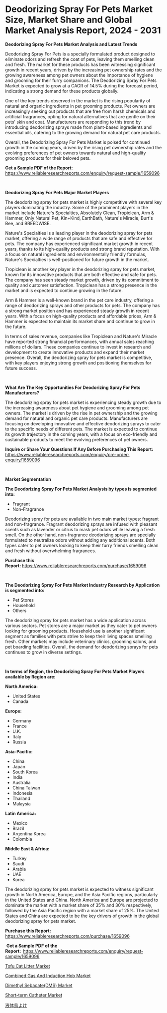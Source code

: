 <p><h1>Deodorizing Spray For Pets Market Size, Market Share and Global Market Analysis Report, 2024 - 2031</h1></p><p><strong>Deodorizing Spray For Pets Market Analysis and Latest Trends</strong></p>
<p><p>Deodorizing Spray For Pets is a specially formulated product designed to eliminate odors and refresh the coat of pets, leaving them smelling clean and fresh. The market for these products has been witnessing significant growth in recent years, driven by the increasing pet ownership rates and the growing awareness among pet owners about the importance of hygiene and grooming for their furry companions. The Deodorizing Spray For Pets Market is expected to grow at a CAGR of 14.5% during the forecast period, indicating a strong demand for these products globally.</p><p>One of the key trends observed in the market is the rising popularity of natural and organic ingredients in pet grooming products. Pet owners are increasingly seeking out products that are free from harsh chemicals and artificial fragrances, opting for natural alternatives that are gentle on their pets' skin and coat. Manufacturers are responding to this trend by introducing deodorizing sprays made from plant-based ingredients and essential oils, catering to the growing demand for natural pet care products.</p><p>Overall, the Deodorizing Spray For Pets Market is poised for continued growth in the coming years, driven by the rising pet ownership rates and the evolving preferences of pet owners towards natural and high-quality grooming products for their beloved pets.</p></p>
<p><strong>Get a Sample PDF of the Report:&nbsp;</strong> <a href="https://www.reliableresearchreports.com/enquiry/request-sample/1659096">https://www.reliableresearchreports.com/enquiry/request-sample/1659096</a></p>
<p>&nbsp;</p>
<p><strong>Deodorizing Spray For Pets Major Market Players</strong></p>
<p><p>The deodorizing spray for pets market is highly competitive with several key players dominating the industry. Some of the prominent players in the market include Nature's Specialties, Absolutely Clean, Tropiclean, Arm & Hammer, Only Natural Pet, Kin+Kind, EarthBath, Nature's Miracle, Burt's Bee, and BREEDWISE.</p><p>Nature's Specialties is a leading player in the deodorizing spray for pets market, offering a wide range of products that are safe and effective for pets. The company has experienced significant market growth in recent years, thanks to its high-quality products and strong brand reputation. With a focus on natural ingredients and environmentally friendly formulas, Nature's Specialties is well-positioned for future growth in the market.</p><p>Tropiclean is another key player in the deodorizing spray for pets market, known for its innovative products that are both effective and safe for pets. The company has seen steady market growth, driven by its commitment to quality and customer satisfaction. Tropiclean has a strong presence in the market and is expected to continue growing in the future.</p><p>Arm & Hammer is a well-known brand in the pet care industry, offering a range of deodorizing sprays and other products for pets. The company has a strong market position and has experienced steady growth in recent years. With a focus on high-quality products and affordable prices, Arm & Hammer is expected to maintain its market share and continue to grow in the future.</p><p>In terms of sales revenue, companies like Tropiclean and Nature's Miracle have reported strong financial performances, with annual sales reaching millions of dollars. These companies continue to invest in research and development to create innovative products and expand their market presence. Overall, the deodorizing spray for pets market is competitive, with key players enjoying strong growth and positioning themselves for future success.</p></p>
<p>&nbsp;</p>
<p><strong>What Are The Key Opportunities For Deodorizing Spray For Pets Manufacturers?</strong></p>
<p><p>The deodorizing spray for pets market is experiencing steady growth due to the increasing awareness about pet hygiene and grooming among pet owners. The market is driven by the rise in pet ownership and the growing demand for natural and organic pet care products. Manufacturers are focusing on developing innovative and effective deodorizing sprays to cater to the specific needs of different pets. The market is expected to continue its growth trajectory in the coming years, with a focus on eco-friendly and sustainable products to meet the evolving preferences of pet owners.</p></p>
<p><strong>Inquire or Share Your Questions If Any Before Purchasing This Report:</strong> <a href="https://www.reliableresearchreports.com/enquiry/pre-order-enquiry/1659096">https://www.reliableresearchreports.com/enquiry/pre-order-enquiry/1659096</a></p>
<p>&nbsp;</p>
<p><strong>Market Segmentation</strong></p>
<p><strong>The Deodorizing Spray For Pets Market Analysis by types is segmented into:</strong></p>
<p><ul><li>Fragrant</li><li>Non-Fragrance</li></ul></p>
<p><p>Deodorizing spray for pets are available in two main market types: fragrant and non-fragrance. Fragrant deodorizing sprays are infused with pleasant scents such as lavender or citrus to mask pet odors while leaving a fresh smell. On the other hand, non-fragrance deodorizing sprays are specially formulated to neutralize odors without adding any additional scents. Both types cater to pet owners looking to keep their furry friends smelling clean and fresh without overwhelming fragrances.</p></p>
<p><strong>Purchase this Report:&nbsp;</strong><a href="https://www.reliableresearchreports.com/purchase/1659096">https://www.reliableresearchreports.com/purchase/1659096</a></p>
<p>&nbsp;</p>
<p><strong>The Deodorizing Spray For Pets Market Industry Research by Application is segmented into:</strong></p>
<p><ul><li>Pet Stores</li><li>Household</li><li>Others</li></ul></p>
<p><p>The deodorizing spray for pets market has a wide application across various sectors. Pet stores are a major market as they cater to pet owners looking for grooming products. Household use is another significant segment as families with pets strive to keep their living spaces smelling fresh. Other markets may include veterinary clinics, grooming salons, and pet boarding facilities. Overall, the demand for deodorizing sprays for pets continues to grow in diverse settings.</p></p>
<p>&nbsp;</p>
<p><strong>In terms of Region, the Deodorizing Spray For Pets Market Players available by Region are:</strong></p>
<p>
    <p> <strong> North America: </strong>
        <ul>
            <li>United States</li>
            <li>Canada</li>
        </ul>
        </p> 
    <p> <strong> Europe: </strong>
        <ul>
            <li>Germany</li>
            <li>France</li>
            <li>U.K.</li>
            <li>Italy</li>
            <li>Russia</li>
        </ul>
        </p> 
    <p> <strong> Asia-Pacific: </strong>
        <ul>
            <li>China</li>
            <li>Japan</li>
            <li>South Korea</li>
            <li>India</li>
            <li>Australia</li>
            <li>China Taiwan</li>
            <li>Indonesia</li>
            <li>Thailand</li>
            <li>Malaysia</li>
        </ul>
        </p> 
    <p> <strong> Latin America: </strong>
        <ul>
            <li>Mexico</li>
            <li>Brazil</li>
            <li>Argentina Korea</li>
            <li>Colombia</li>
        </ul>
        </p> 
    <p> <strong> Middle East & Africa: </strong>
        <ul>
            <li>Turkey</li>
            <li>Saudi</li>
            <li>Arabia</li>
            <li>UAE</li>
            <li>Korea</li>
        </ul>
    </p>
    </p>
<p><p>The deodorizing spray for pets market is expected to witness significant growth in North America, Europe, and the Asia Pacific regions, particularly in the United States and China. North America and Europe are projected to dominate the market with a market share of 35% and 30% respectively, followed by the Asia Pacific region with a market share of 25%. The United States and China are expected to be the key drivers of growth in the global deodorizing spray for pets market.</p></p>
<p><strong>Purchase this Report: </strong><a href="https://www.reliableresearchreports.com/purchase/1659096">https://www.reliableresearchreports.com/purchase/1659096</a></p>
<p>&nbsp;<strong>Get a Sample PDF of the Report:&nbsp;&nbsp;</strong><a href="https://www.reliableresearchreports.com/enquiry/request-sample/1659096">https://www.reliableresearchreports.com/enquiry/request-sample/1659096</a></p>
<p><strong></strong></p>
<p><p><a href="https://github.com/okotobwrhuteie/Market-Research-Report-List-1/blob/main/tofu-cat-litter-market.md">Tofu Cat Litter Market</a></p><p><a href="https://github.com/myacatherineblakecaczo9vcsw/Market-Research-Report-List-1/blob/main/combined-gas-and-induction-hob-market.md">Combined Gas And Induction Hob Market</a></p><p><a href="https://issuu.com/reportprime-2/docs/dimethyl-sebacatedms-market-size-2030.pptx">Dimethyl Sebacate(DMS) Market</a></p><p><a href="https://issuu.com/reportprime-2/docs/short-term-catheter-market-size-2030.pptx">Short-term Catheter Market</a></p><p><a href="https://github.com/ycmtqqhvk3273/Market-Research-Report-List-1/blob/main/25388533563.md">液体鳥よけ</a></p></p>